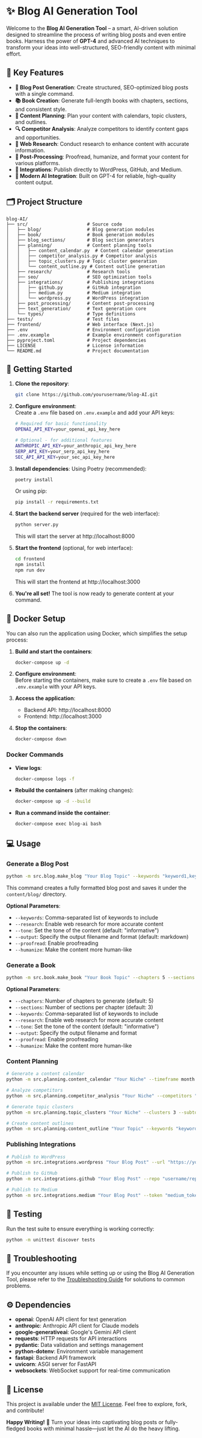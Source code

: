 # ✨ Blog AI Generation Tool

Welcome to the **Blog AI Generation Tool** – a smart, AI-driven solution designed to streamline the process of writing blog posts and even entire books. Harness the power of **GPT-4** and advanced AI techniques to transform your ideas into well-structured, SEO-friendly content with minimal effort.

## 🌟 Key Features

- **📝 Blog Post Generation**: Create structured, SEO-optimized blog posts with a single command.
- **📚 Book Creation**: Generate full-length books with chapters, sections, and consistent style.
- **📅 Content Planning**: Plan your content with calendars, topic clusters, and outlines.
- **🔍 Competitor Analysis**: Analyze competitors to identify content gaps and opportunities.
- **🔎 Web Research**: Conduct research to enhance content with accurate information.
- **🔄 Post-Processing**: Proofread, humanize, and format your content for various platforms.
- **🔌 Integrations**: Publish directly to WordPress, GitHub, and Medium.
- **🤖 Modern AI Integration**: Built on GPT-4 for reliable, high-quality content output.

## 🗂️ Project Structure

```
blog-AI/
├── src/                      # Source code
│   ├── blog/                 # Blog generation modules
│   ├── book/                 # Book generation modules
│   ├── blog_sections/        # Blog section generators
│   ├── planning/             # Content planning tools
│   │   ├── content_calendar.py  # Content calendar generation
│   │   ├── competitor_analysis.py # Competitor analysis
│   │   ├── topic_clusters.py # Topic cluster generation
│   │   └── content_outline.py # Content outline generation
│   ├── research/             # Research tools
│   ├── seo/                  # SEO optimization tools
│   ├── integrations/         # Publishing integrations
│   │   ├── github.py         # GitHub integration
│   │   ├── medium.py         # Medium integration
│   │   └── wordpress.py      # WordPress integration
│   ├── post_processing/      # Content post-processing
│   ├── text_generation/      # Text generation core
│   └── types/                # Type definitions
├── tests/                    # Test files
├── frontend/                 # Web interface (Next.js)
├── .env                      # Environment configuration
├── .env.example              # Example environment configuration
├── pyproject.toml            # Project dependencies
├── LICENSE                   # License information
└── README.md                 # Project documentation
```

## 🚀 Getting Started

1. **Clone the repository**:
   ```bash
   git clone https://github.com/yourusername/blog-AI.git
   ```
   
2. **Configure environment**:  
   Create a `.env` file based on `.env.example` and add your API keys:
   ```bash
   # Required for basic functionality
   OPENAI_API_KEY=your_openai_api_key_here
   
   # Optional - for additional features
   ANTHROPIC_API_KEY=your_anthropic_api_key_here
   SERP_API_KEY=your_serp_api_key_here
   SEC_API_API_KEY=your_sec_api_key_here
   ```
   
3. **Install dependencies**:
   Using Poetry (recommended):
   ```bash
   poetry install
   ```
   
   Or using pip:
   ```bash
   pip install -r requirements.txt
   ```

4. **Start the backend server** (required for the web interface):
   ```bash
   python server.py
   ```
   This will start the server at http://localhost:8000

5. **Start the frontend** (optional, for web interface):
   ```bash
   cd frontend
   npm install
   npm run dev
   ```
   This will start the frontend at http://localhost:3000

6. **You're all set!** The tool is now ready to generate content at your command.

## 🐳 Docker Setup

You can also run the application using Docker, which simplifies the setup process:

1. **Build and start the containers**:
   ```bash
   docker-compose up -d
   ```

2. **Configure environment**:  
   Before starting the containers, make sure to create a `.env` file based on `.env.example` with your API keys.

3. **Access the application**:
   - Backend API: http://localhost:8000
   - Frontend: http://localhost:3000

4. **Stop the containers**:
   ```bash
   docker-compose down
   ```

### Docker Commands

- **View logs**:
  ```bash
  docker-compose logs -f
  ```

- **Rebuild the containers** (after making changes):
  ```bash
  docker-compose up -d --build
  ```

- **Run a command inside the container**:
  ```bash
  docker-compose exec blog-ai bash
  ```

## 💻 Usage

### Generate a Blog Post

```bash
python -m src.blog.make_blog "Your Blog Topic" --keywords "keyword1,keyword2" --research
```

This command creates a fully formatted blog post and saves it under the `content/blog/` directory.

**Optional Parameters**:  
- `--keywords`: Comma-separated list of keywords to include
- `--research`: Enable web research for more accurate content
- `--tone`: Set the tone of the content (default: "informative")
- `--output`: Specify the output filename and format (default: markdown)
- `--proofread`: Enable proofreading
- `--humanize`: Make the content more human-like

### Generate a Book

```bash
python -m src.book.make_book "Your Book Topic" --chapters 5 --sections 3 --output "book_name.md"
```

**Optional Parameters**:  
- `--chapters`: Number of chapters to generate (default: 5)
- `--sections`: Number of sections per chapter (default: 3)
- `--keywords`: Comma-separated list of keywords to include
- `--research`: Enable web research for more accurate content
- `--tone`: Set the tone of the content (default: "informative")
- `--output`: Specify the output filename and format
- `--proofread`: Enable proofreading
- `--humanize`: Make the content more human-like

### Content Planning

```bash
# Generate a content calendar
python -m src.planning.content_calendar "Your Niche" --timeframe month --frequency 7

# Analyze competitors
python -m src.planning.competitor_analysis "Your Niche" --competitors "Competitor1,Competitor2"

# Generate topic clusters
python -m src.planning.topic_clusters "Your Niche" --clusters 3 --subtopics 5

# Create content outlines
python -m src.planning.content_outline "Your Topic" --keywords "keyword1,keyword2" --sections 5
```

### Publishing Integrations

```bash
# Publish to WordPress
python -m src.integrations.wordpress "Your Blog Post" --url "https://yourblog.com" --username "user" --password "pass"

# Publish to GitHub
python -m src.integrations.github "Your Blog Post" --repo "username/repo" --token "github_token"

# Publish to Medium
python -m src.integrations.medium "Your Blog Post" --token "medium_token" --tags "tag1,tag2"
```

## 🧪 Testing

Run the test suite to ensure everything is working correctly:

```bash
python -m unittest discover tests
```

## 🔧 Troubleshooting

If you encounter any issues while setting up or using the Blog AI Generation Tool, please refer to the [Troubleshooting Guide](troubleshooting.md) for solutions to common problems.

## ⚙️ Dependencies

- **openai**: OpenAI API client for text generation
- **anthropic**: Anthropic API client for Claude models
- **google-generativeai**: Google's Gemini API client
- **requests**: HTTP requests for API interactions
- **pydantic**: Data validation and settings management
- **python-dotenv**: Environment variable management
- **fastapi**: Backend API framework
- **uvicorn**: ASGI server for FastAPI
- **websockets**: WebSocket support for real-time communication

## 📜 License

This project is available under the [MIT License](LICENSE). Feel free to explore, fork, and contribute!

**Happy Writing!** 🎉 Turn your ideas into captivating blog posts or fully-fledged books with minimal hassle—just let the AI do the heavy lifting.
